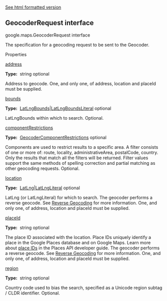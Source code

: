 [See html formatted version](https://huasofoundries.github.io/google-maps-documentation/GeocoderRequest.html)


GeocoderRequest interface
-------------------------

google.maps.GeocoderRequest interface

The specification for a geocoding request to be sent to the Geocoder.

Properties

[address](#GeocoderRequest.address)

**Type:**  string optional

Address to geocode. One, and only one, of address, location and placeId must be supplied.

[bounds](#GeocoderRequest.bounds)

**Type:**  [LatLngBounds](LatLngBounds.md)|[LatLngBoundsLiteral](LatLngBoundsLiteral.md) optional

LatLngBounds within which to search. Optional.

[componentRestrictions](#GeocoderRequest.componentRestrictions)

**Type:**  [GeocoderComponentRestrictions](GeocoderComponentRestrictions.md) optional

Components are used to restrict results to a specific area. A filter consists of one or more of: route, locality, administrativeArea, postalCode, country. Only the results that match all the filters will be returned. Filter values support the same methods of spelling correction and partial matching as other geocoding requests. Optional.

[location](#GeocoderRequest.location)

**Type:**  [LatLng](LatLng.md)|[LatLngLiteral](LatLngLiteral.md) optional

LatLng (or LatLngLiteral) for which to search. The geocoder performs a reverse geocode. See [Reverse Geocoding](/maps/documentation/javascript/geocoding#ReverseGeocoding) for more information. One, and only one, of address, location and placeId must be supplied.

[placeId](#GeocoderRequest.placeId)

**Type:**  string optional

The place ID associated with the location. Place IDs uniquely identify a place in the Google Places database and on Google Maps. Learn more about [place IDs](/places/place-id) in the Places API developer guide. The geocoder performs a reverse geocode. See [Reverse Geocoding](/maps/documentation/javascript/geocoding#ReverseGeocoding) for more information. One, and only one, of address, location and placeId must be supplied.

[region](#GeocoderRequest.region)

**Type:**  string optional

Country code used to bias the search, specified as a Unicode region subtag / CLDR identifier. Optional.